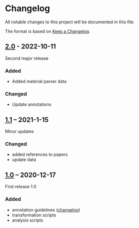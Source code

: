# Changelog

All notable changes to this project will be documented in this file.

The format is based on [Keep a Changelog](https://keepachangelog.com/en/1.0.0/).

## [2.0] - 2022-10-11

Second major release 

### Added
+ Added material parser data

### Changed
+ Update annotations   


## [1.1] – 2021-1-15

Minor updates 

### Changed
+ added references to papers 
+ update data 


## [1.0] – 2020-12-17

First release 1.0

### Added
+ annotation guidelines ([changelog](docs/CHANGELOG.md))
+ transformation scripts
+ analysis scripts


[Unreleased]: https://github.com/lfoppiano/SuperMat/compare/v2.0...HEAD
[2.0]: https://github.com/lfoppiano/SuperMat/compare/v1.1...v2.0
[1.1]: https://github.com/lfoppiano/SuperMat/compare/v1.0...v1.1
[1.0]: https://github.com/lfoppiano/SuperMat/compare/2e73878898f5d07e4137b406aa3e0d53ad675198...v1.0

<!-- markdownlint-disable-file MD024 MD033 -->
